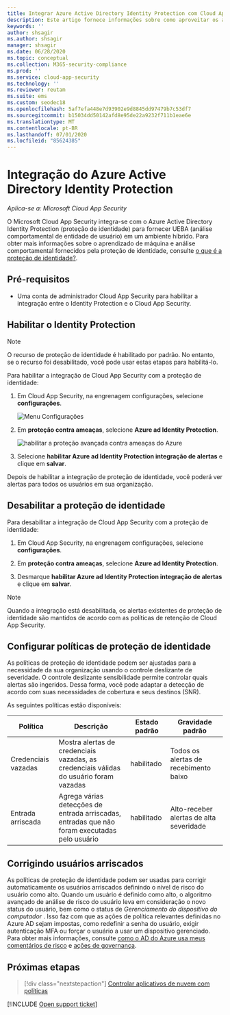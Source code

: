 ```yaml
---
title: Integrar Azure Active Directory Identity Protection com Cloud App Security
description: Este artigo fornece informações sobre como aproveitar os alertas de proteção de identidade no Cloud App Security para detecção de riscos híbridos.
keywords: ''
author: shsagir
ms.author: shsagir
manager: shsagir
ms.date: 06/28/2020
ms.topic: conceptual
ms.collection: M365-security-compliance
ms.prod: ''
ms.service: cloud-app-security
ms.technology: ''
ms.reviewer: reutam
ms.suite: ems
ms.custom: seodec18
ms.openlocfilehash: 5af7efa448e7d93902e9d8845dd97479b7c53df7
ms.sourcegitcommit: b15034dd50142afd8e95de22a9232f711b1eae6e
ms.translationtype: MT
ms.contentlocale: pt-BR
ms.lasthandoff: 07/01/2020
ms.locfileid: "85624385"
---
```

# <a name="azure-active-directory-identity-protection-integration"></a>Integração do Azure Active Directory Identity Protection

*Aplica-se a: Microsoft Cloud App Security*

O Microsoft Cloud App Security integra-se com o Azure Active Directory Identity Protection (proteção de identidade) para fornecer UEBA (análise comportamental de entidade de usuário) em um ambiente híbrido. Para obter mais informações sobre o aprendizado de máquina e análise comportamental fornecidos pela proteção de identidade, consulte [o que é a proteção de identidade?](/azure/active-directory/identity-protection/overview-identity-protection).

## <a name="prerequisites"></a>Pré-requisitos

- Uma conta de administrador Cloud App Security para habilitar a integração entre o Identity Protection e o Cloud App Security.

## <a name="enable-identity-protection"></a>Habilitar o Identity Protection

> [!NOTE]
> O recurso de proteção de identidade é habilitado por padrão. No entanto, se o recurso foi desabilitado, você pode usar estas etapas para habilitá-lo.

Para habilitar a integração de Cloud App Security com a proteção de identidade:

1. Em Cloud App Security, na engrenagem configurações, selecione **configurações**.

    ![Menu Configurações](media/azip-system-settings.png)

1. Em **proteção contra ameaças**, selecione **Azure ad Identity Protection**.

    ![habilitar a proteção avançada contra ameaças do Azure](media/aadip-integration.png)

1. Selecione **habilitar Azure ad Identity Protection integração de alertas** e clique em **salvar**.

Depois de habilitar a integração de proteção de identidade, você poderá ver alertas para todos os usuários em sua organização.

## <a name="disable-identity-protection"></a>Desabilitar a proteção de identidade

Para desabilitar a integração de Cloud App Security com a proteção de identidade:

1. Em Cloud App Security, na engrenagem configurações, selecione **configurações**.

1. Em **proteção contra ameaças**, selecione **Azure ad Identity Protection**.

1. Desmarque **habilitar Azure ad Identity Protection integração de alertas** e clique em **salvar**.

> [!NOTE]
> Quando a integração está desabilitada, os alertas existentes de proteção de identidade são mantidos de acordo com as políticas de retenção de Cloud App Security.

## <a name="configure-identity-protection-policies"></a>Configurar políticas de proteção de identidade

As políticas de proteção de identidade podem ser ajustadas para a necessidade da sua organização usando o controle deslizante de severidade. O controle deslizante sensibilidade permite controlar quais alertas são ingeridos. Dessa forma, você pode adaptar a detecção de acordo com suas necessidades de cobertura e seus destinos (SNR).

As seguintes políticas estão disponíveis:

|Política|Descrição|Estado padrão|Gravidade padrão|
|---|---|---|---|
|Credenciais vazadas|Mostra alertas de credenciais vazadas, as credenciais válidas do usuário foram vazadas|habilitado|Todos os alertas de recebimento baixo|
|Entrada arriscada|Agrega várias detecções de entrada arriscadas, entradas que não foram executadas pelo usuário|habilitado|Alto-receber alertas de alta severidade|

## <a name="remediating-risky-users"></a>Corrigindo usuários arriscados

As políticas de proteção de identidade podem ser usadas para corrigir automaticamente os usuários arriscados definindo o nível de risco do usuário como alto. Quando um usuário é definido como alto, o algoritmo avançado de análise de risco do usuário leva em consideração o novo status do usuário, bem como o status de *Gerenciamento do dispositivo do computador* . Isso faz com que as ações de política relevantes definidas no Azure AD sejam impostas, como redefinir a senha do usuário, exigir autenticação MFA ou forçar o usuário a usar um dispositivo gerenciado. Para obter mais informações, consulte [como o AD do Azure usa meus comentários de risco](https://docs.microsoft.com/azure/active-directory/identity-protection/howto-identity-protection-risk-feedback#how-does-azure-ad-use-my-risk-feedback) e [ações de governança](accounts.md#governance-actions).

## <a name="next-steps"></a>Próximas etapas

> [!div class="nextstepaction"]
> [Controlar aplicativos de nuvem com políticas](control-cloud-apps-with-policies.md)

[!INCLUDE [Open support ticket](includes/support.md)]
